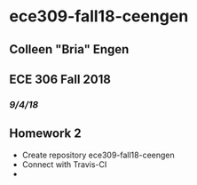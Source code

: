 # **ece309-fall18-ceengen**
## Colleen "Bria" Engen
## ECE 306 Fall 2018
### *9/4/18*

## Homework 2
* Create repository ece309-fall18-ceengen
* Connect with Travis-CI
* 
